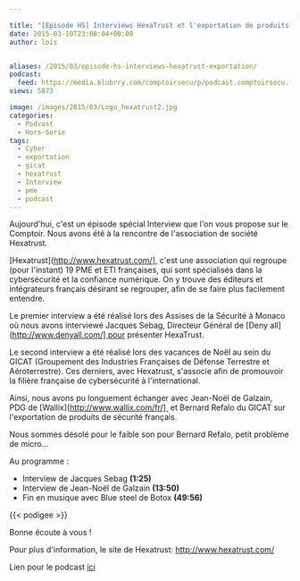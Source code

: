 ```yaml
---

title: "[Episode HS] Interviews HexaTrust et l'exportation de produits de cybersécurité"
date: 2015-03-10T23:08:04+00:00
author: lois


aliases: /2015/03/episode-hs-interviews-hexatrust-exportation/
podcast:
  feed: https://media.blubrry.com/comptoirsecu/p/podcast.comptoirsecu.fr/CSEC.HS05.2015-03-10.SUITE_INTERVIEW_ASSISES.mp3
views: 5873

image: /images/2015/03/Logo_hexatrust2.jpg
categories:
  - Podcast
  - Hors-Serie
tags:
  - Cyber
  - exportation
  - gicat
  - hexatrust
  - Interview
  - pme
  - podcast
---
```



Aujourd'hui, c'est un épisode spécial Interview que l'on vous propose sur le Comptoir. Nous avons été à la rencontre de l'association de société Hexatrust.

[Hexatrust](http://www.hexatrust.com/], c'est une association qui regroupe (pour l'instant) 19 PME et ETI françaises, qui sont spécialisés dans la cybersécurité et la confiance numérique. On y trouve des éditeurs et intégrateurs français désirant se regrouper, afin de se faire plus facilement entendre.

Le premier interview a été réalisé lors des Assises de la Sécurité à Monaco où nous avons interviewé Jacques Sebag, Directeur Général de [Deny all](http://www.denyall.com/] pour présenter HexaTrust.

Le second interview a été réalisé lors des vacances de Noël au sein du GICAT (Groupement des Industries Françaises de Défense Terrestre et Aéroterrestre). Ces derniers, avec Hexatrust, s'associe afin de promouvoir la filière française de cybersécurité à l'international.

<span >Ainsi, nous avons pu longuement échanger avec Jean-Noël de Galzain, PDG de [Wallix](http://www.wallix.com/fr/]  et Bernard Refalo du GICAT sur l'exportation de produits de sécurité français.</span>

Nous sommes désolé pour le faible son pour Bernard Refalo, petit problème de micro...

Au programme :

  * Interview de Jacques Sebag **(1:25)**
  * Interview de Jean-Noël de Galzain **(13:50)**
  * Fin en musique avec Blue steel de Botox **(49:56)**



  {{< podigee >}}






Bonne écoute à vous !

Pour plus d'information, le site de Hexatrust: http://www.hexatrust.com/

Lien pour le podcast [ici](https://media.blubrry.com/comptoirsecu/p/podcast.comptoirsecu.fr/CSEC.HS05.2015-03-10.SUITE_INTERVIEW_ASSISES.mp3)
